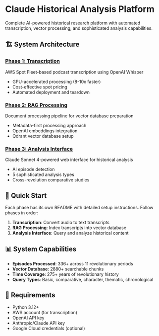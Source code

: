 # Claude Historical Analysis Platform

Complete AI-powered historical research platform with automated transcription, vector processing, and sophisticated analysis capabilities.

## 🏗️ System Architecture

### [Phase 1: Transcription](1-transcription/)
AWS Spot Fleet-based podcast transcription using OpenAI Whisper
- GPU-accelerated processing (8-10x faster)
- Cost-effective spot pricing
- Automated deployment and teardown

### [Phase 2: RAG Processing](2-rag-processing/)
Document processing pipeline for vector database preparation
- Metadata-first processing approach
- OpenAI embeddings integration
- Qdrant vector database setup

### [Phase 3: Analysis Interface](3-analysis-interface/)
Claude Sonnet 4-powered web interface for historical analysis
- AI episode detection
- 5 sophisticated analysis types
- Cross-revolution comparative studies

## 🚀 Quick Start

Each phase has its own README with detailed setup instructions. Follow phases in order:

1. **Transcription**: Convert audio to text transcripts
2. **RAG Processing**: Index transcripts into vector database  
3. **Analysis Interface**: Query and analyze historical content

## 📊 System Capabilities

- **Episodes Processed**: 336+ across 11 revolutionary periods
- **Vector Database**: 2880+ searchable chunks
- **Time Coverage**: 275+ years of revolutionary history
- **Query Types**: Basic, comparative, character, thematic, chronological

## 🔧 Requirements

- Python 3.12+
- AWS account (for transcription)
- OpenAI API key
- Anthropic/Claude API key
- Google Cloud credentials (optional)
